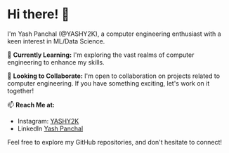 # Hi there! 👋

I'm Yash Panchal (@YASHY2K), a computer engineering enthusiast with a keen interest in ML/Data Science.

🌱 **Currently Learning:** I'm exploring the vast realms of computer engineering to enhance my skills.

💼 **Looking to Collaborate:** I'm open to collaboration on projects related to computer engineering. If you have something exciting, let's work on it together!

📫 **Reach Me at:**
- Instagram: [YASHY2K](https://www.instagram.com/YASHY2K/)
- LinkedIn [Yash Panchal](https://www.linkedin.com/in/yash-panchal3127/)

Feel free to explore my GitHub repositories, and don't hesitate to connect!
